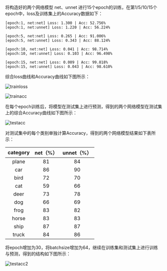 将构造好的两个网络模型 net、unnet 进行15个epoch的训练，在第1/5/10/15个epoch中，loss及训练集上的Accuracy数据如下：

```
[epoch:1, net:net] Loss: 1.300 | Acc: 52.756% 
[epoch:1, net:unnet] Loss: 1.220 | Acc: 56.224% 
```

```
[epoch:5, net:net] Loss: 0.265 | Acc: 91.006% 
[epoch:5, net:unnet] Loss: 0.343 | Acc: 88.124% 
```

```
[epoch:10, net:net] Loss: 0.041 | Acc: 98.714% 
[epoch:10, net:unnet] Loss: 0.103 | Acc: 96.498% 
```

```
[epoch:15, net:net] Loss: 0.009 | Acc: 99.818% 
[epoch:15, net:unnet] Loss: 0.043 | Acc: 98.610% 
```

综合loss曲线和Accuracy曲线如下图所示：

![trainloss](https://github.com/aqqqaqqqq/2024-train/blob/main/train2/trainloss.png)

![trainacc](https://github.com/aqqqaqqqq/2024-train/blob/main/train2/trainacc.png)

在每个epoch训练后，将模型在测试集上进行预测，得到的两个网络模型在测试集上的综合Accuracy曲线如下图所示：

![testacc](https://github.com/aqqqaqqqq/2024-train/blob/main/train2/testacc.png)

对测试集中的每个类别单独计算Accuracy，得到的两个网络模型结果如下表所示：

| category | net（%） | unnet（%） |
| :------: | :------: | :--------: |
|  plane   |    81    |     84     |
|   car    |    86    |     90     |
|   bird   |    72    |     70     |
|   cat    |    59    |     66     |
|   deer   |    73    |     78     |
|   dog    |    66    |     69     |
|   frog   |    83    |     82     |
|  horse   |    83    |     83     |
|   ship   |    87    |     87     |
|  truck   |    84    |     86     |

将epoch增加为30，将batchsize增加为64，继续在训练集和测试集上进行训练与预测，得到的结构如下图所示：

![testacc2](https://github.com/aqqqaqqqq/2024-train/blob/main/train2/testacc2.png)
